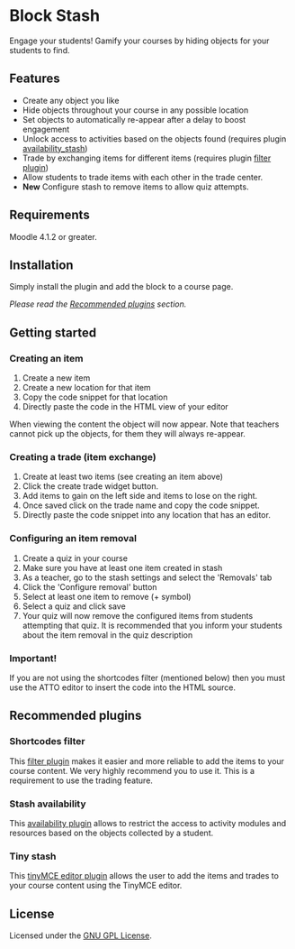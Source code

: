 Block Stash
===========

Engage your students! Gamify your courses by hiding objects for your students to find.

Features
--------

- Create any object you like
- Hide objects throughout your course in any possible location
- Set objects to automatically re-appear after a delay to boost engagement
- Unlock access to activities based on the objects found (requires plugin [availability_stash](https://moodle.org/plugins/availability_stash))
- Trade by exchanging items for different items (requires plugin [filter plugin](https://github.com/branchup/moodle-filter_shortcodes))
- Allow students to trade items with each other in the trade center.
- **New** Configure stash to remove items to allow quiz attempts.

Requirements
------------

Moodle 4.1.2 or greater.

Installation
------------

Simply install the plugin and add the block to a course page.

_Please read the [Recommended plugins](#recommended-plugins) section._

Getting started
---------------

### Creating an item

1. Create a new item
2. Create a new location for that item
3. Copy the code snippet for that location
4. Directly paste the code in the HTML view of your editor

When viewing the content the object will now appear.
Note that teachers cannot pick up the objects, for them they will always re-appear.

### Creating a trade (item exchange)

1. Create at least two items (see creating an item above)
2. Click the create trade widget button.
3. Add items to gain on the left side and items to lose on the right.
4. Once saved click on the trade name and copy the code snippet.
5. Directly paste the code snippet into any location that has an editor.

### Configuring an item removal

1. Create a quiz in your course
2. Make sure you have at least one item created in stash
3. As a teacher, go to the stash settings and select the 'Removals' tab
4. Click the 'Configure removal' button
5. Select at least one item to remove (+ symbol)
6. Select a quiz and click save
7. Your quiz will now remove the configured items from students attempting that quiz. It is recommended that you inform your students about the item removal in the quiz description

### Important!

If you are not using the shortcodes filter (mentioned below) then you must use the ATTO editor to insert the code into the HTML source.

Recommended plugins
-------------------

### Shortcodes filter

This [filter plugin](https://github.com/branchup/moodle-filter_shortcodes) makes it easier and more reliable to add the items to your course content. We very highly recommend you to use it. This is a requirement to use the trading feature.

### Stash availability

This [availability plugin](https://moodle.org/plugins/availability_stash) allows to restrict the access to activity modules and resources based on the objects collected by a student.

### Tiny stash

This [tinyMCE editor plugin](https://moodle.org/plugins/tiny_stash) allows the user to add the items and trades to your course content using the TinyMCE editor.


License
-------

Licensed under the [GNU GPL License](http://www.gnu.org/copyleft/gpl.html).
